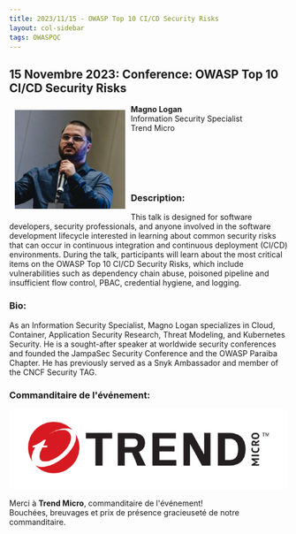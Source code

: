 ```yaml
---
title: 2023/11/15 - OWASP Top 10 CI/CD Security Risks
layout: col-sidebar
tags: OWASPQC
---
```

## 15 Novembre 2023: Conference: OWASP Top 10 CI/CD Security Risks


<img align="left" style="padding: 10px;" width="200px" src="../../assets/images/200px-Magno.png" />


**Magno Logan**
<br>Information Security Specialist
<br>Trend Micro<br>
<br>
<br>
<br>
<br>
<br>

### Description:

This talk is designed for software developers, security professionals, and anyone involved in the software development lifecycle interested in learning about common security risks that can occur in continuous integration and continuous deployment (CI/CD) environments. During the talk, participants will learn about the most critical items on the OWASP Top 10 CI/CD Security Risks, which include vulnerabilities such as dependency chain abuse, poisoned pipeline and insufficient flow control, PBAC, credential hygiene, and logging.

### Bio:

As an Information Security Specialist, Magno Logan specializes in Cloud, Container, Application Security Research, Threat Modeling, and Kubernetes Security. He is a sought-after speaker at worldwide security conferences and founded the JampaSec Security Conference and the OWASP Paraiba Chapter. He has previously served as a Snyk Ambassador and member of the CNCF Security TAG.


### Commanditaire de l'événement:

<a href="https://trendmicro.com"><img src="../../assets/images/200px-TrendMicro_Logo.png"></a>

Merci à **Trend Micro**, commanditaire de l'événement!<br>
Bouchées, breuvages et prix de présence gracieuseté de notre commanditaire.


<br>
<br>
